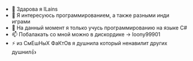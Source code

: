 - 👋 Здарова я ILains
- 👀 Я интересуюсь программированием, а также разными инди играми
- 🌱 На данный момент я только учусь программированию на языке C#
- 📫 Побалакать со мной можно в дискордике -> loony99901 
- ⚡ из СмЕшНыХ ФаКтОв я душнила который ненавилит других душнил👍
